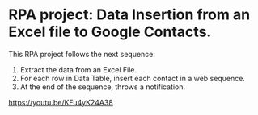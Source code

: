 # RPA project: Data Insertion from an Excel file to Google Contacts.

This RPA project follows the next sequence:  

1. Extract the data from an Excel File. 
2. For each row in Data Table, insert each contact in a web sequence. 
3. At the end of the sequence, throws a notification.

https://youtu.be/KFu4yK24A38 
